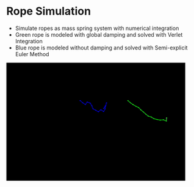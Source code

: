# Rope Simulation
- Simulate ropes as mass spring system with numerical integration
- Green rope is modeled with global damping and solved with Verlet Integration
- Blue rope is modeled without damping and solved with Semi-explicit Euler Method

<img src = 'https://github.com/SiqiHuang18/Games101/blob/main/Rope%20Simulation/images/rope-sim.gif'>
